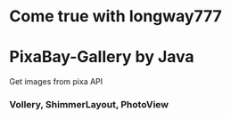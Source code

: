 # Come true with longway777
# PixaBay-Gallery by Java
Get images from pixa API

###  Vollery,  ShimmerLayout,  PhotoView
